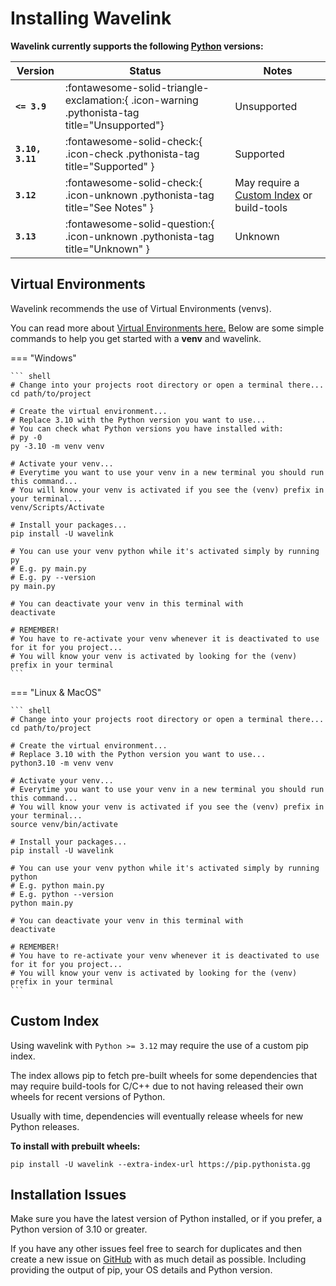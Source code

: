 # Installing Wavelink

**Wavelink currently supports the following [Python](https://www.python.org/downloads/) versions:**


| Version            | Status                                                                                       | Notes                                                          |
| -----------        | -------------------------------------------------------------------------------------------- | -------------------------------------------------------------- |
| **`<= 3.9`**       | :fontawesome-solid-triangle-exclamation:{ .icon-warning .pythonista-tag title="Unsupported"} | Unsupported                                                    |
| **`3.10, 3.11`**   | :fontawesome-solid-check:{ .icon-check .pythonista-tag title="Supported" }                   | Supported                                                      |
| **`3.12`**         | :fontawesome-solid-check:{ .icon-unknown .pythonista-tag title="See Notes" }                 | May require a [Custom Index](#custom-index) or build-tools     |
| **`3.13`**         | :fontawesome-solid-question:{ .icon-unknown .pythonista-tag title="Unknown" }                | Unknown                                                        |


## Virtual Environments

Wavelink recommends the use of Virtual Environments (venvs).

You can read more about [Virtual Environments here.](https://realpython.com/python-virtual-environments-a-primer/)
Below are some simple commands to help you get started with a **venv** and wavelink.

=== "Windows"

    ``` shell
    # Change into your projects root directory or open a terminal there...
    cd path/to/project

    # Create the virtual environment...
    # Replace 3.10 with the Python version you want to use...
    # You can check what Python versions you have installed with:
    # py -0
    py -3.10 -m venv venv

    # Activate your venv...
    # Everytime you want to use your venv in a new terminal you should run this command...
    # You will know your venv is activated if you see the (venv) prefix in your terminal...
    venv/Scripts/Activate

    # Install your packages...
    pip install -U wavelink

    # You can use your venv python while it's activated simply by running py
    # E.g. py main.py
    # E.g. py --version
    py main.py

    # You can deactivate your venv in this terminal with
    deactivate

    # REMEMBER!
    # You have to re-activate your venv whenever it is deactivated to use for it for you project...
    # You will know your venv is activated by looking for the (venv) prefix in your terminal
    ```


=== "Linux & MacOS"

    ``` shell
    # Change into your projects root directory or open a terminal there...
    cd path/to/project

    # Create the virtual environment...
    # Replace 3.10 with the Python version you want to use...
    python3.10 -m venv venv

    # Activate your venv...
    # Everytime you want to use your venv in a new terminal you should run this command...
    # You will know your venv is activated if you see the (venv) prefix in your terminal...
    source venv/bin/activate

    # Install your packages...
    pip install -U wavelink

    # You can use your venv python while it's activated simply by running python
    # E.g. python main.py
    # E.g. python --version
    python main.py

    # You can deactivate your venv in this terminal with
    deactivate

    # REMEMBER!
    # You have to re-activate your venv whenever it is deactivated to use for it for you project...
    # You will know your venv is activated by looking for the (venv) prefix in your terminal
    ```


## Custom Index

Using wavelink with `Python >= 3.12` may require the use of a custom pip index.

The index allows pip to fetch pre-built wheels for some dependencies that may require build-tools for C/C++ due to not having released their own wheels for recent versions of Python.

Usually with time, dependencies will eventually release wheels for new Python releases.

**To install with prebuilt wheels:**
``` shell
pip install -U wavelink --extra-index-url https://pip.pythonista.gg

```

## Installation Issues
Make sure you have the latest version of Python installed, or if you prefer, a Python version of 3.10 or greater.

If you have any other issues feel free to search for duplicates and then create a new issue on [GitHub](https://github.com/PythonistaGuild/Wavelink) with as much detail as possible. Including providing the output of pip, your OS details and Python version.

